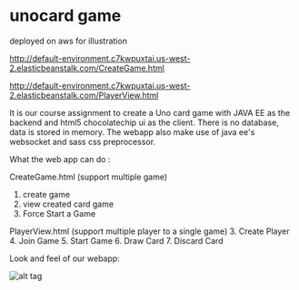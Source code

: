 # unocard game 

deployed on aws for illustration

http://default-environment.c7kwpuxtai.us-west-2.elasticbeanstalk.com/CreateGame.html

http://default-environment.c7kwpuxtai.us-west-2.elasticbeanstalk.com/PlayerView.html

It is our course assignment to create a Uno card game with JAVA EE as the backend and html5 chocolatechip ui as the client.
There is no database, data is stored in memory.
The webapp also make use of java ee's websocket and sass css preprocessor.

What the web app can do :

CreateGame.html (support multiple game)
1. create game 
2. view created card game
3. Force Start a Game

PlayerView.html (support multiple player to a single game)
3. Create Player
4. Join Game
5. Start Game
6. Draw Card
7. Discard Card


Look and feel of our webapp:


![alt tag](http://i.imgur.com/4BKYdiw.png?1)
